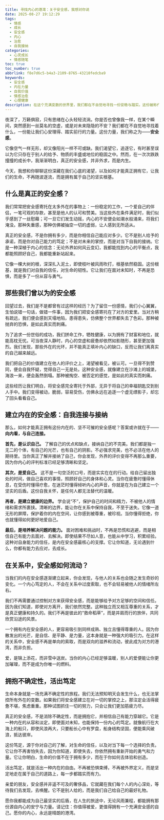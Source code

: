 ```yaml
---
title: 寻找内心的港湾：关于安全感，我想对你说
date: 2025-08-27 19:12:29
tags:
  - 情感
  - 成长
  - 安全感
  - 内心
  - 治愈
  - 自我接纳
categories:
  - 心灵成长
  - 情感随笔
toc: true
toc_number: true
abbrlink: f8e7d6c5-b4a3-2109-8765-43210fedcba9
keywords:
  - 安全感
  - 内在力量
  - 自我价值
  - 情感治愈
  - 心理健康
description: 在这个充满变数的世界里，我们都在不自觉地寻找一份安稳与踏实。这份被称作“安全感”的东西，究竟是来自外界的给予，还是源于我们内心深处的笃定？这篇文章将带你一同探索安全感的真谛，从迷茫到清晰，从依赖到独立，最终找到属于自己的那片宁静港湾。
---
```


夜深了，万籁俱寂，只有思绪在心头轻轻流淌。你是否也曾像我一样，在某个瞬间，突然感到一丝莫名的空虚，或是对未来隐隐的不安？我们都在不自觉地寻找着什么，一份能让我们心安理得、踏实前行的力量。这份力量，我们称之为——**安全感**。

它像空气一样无形，却又像阳光一样不可或缺。我们渴望它，追逐它，有时甚至误以为它只存在于别人的给予、物质的丰盛或地位的稳固之中。然而，在一次次跌跌撞撞的成长中，我渐渐明白，真正的安全感，并非外求，而是内生。

今天，我想和你聊聊这份深藏在我们心底的渴望，以及如何才能真正拥有它，让我们的生命，不再随波逐流，而是拥有属于自己的坚实根基。

## 什么是真正的安全感？

我们常常把安全感寄托在太多外在的事物上：一份稳定的工作，一个爱自己的伴侣，一笔可观的存款，甚至是他人的认可和赞美。当这些外在条件满足时，我们似乎感到了一丝慰藉；可一旦它们发生动摇，内心的不安便会如潮水般涌来，将我们淹没。那种失重感，那种仿佛被抽空一切的虚弱，让人感到无所适从。

真正的安全感，不是你拥有多少，而是你相信自己能应对多少。它不是别人给予的承诺，而是你对自己能力的笃定；不是对未来的掌控，而是对当下自我的接纳。它是一种深植于内心的信念：无论外界如何风云变幻，我都能找到内心的平衡点，我都能照顾好自己，我都能重新站起来。

它像一棵大树的根，深深扎入泥土，即使枝叶被风雨吹打，根基依然稳固。这份根基，就是我们对自我的信任，对生命的韧性。它让我们在面对未知时，不再是恐惧，而是多了一份从容与勇气。

## 那些我们曾以为的安全感

回望过去，我们是不是都曾有过这样的经历？为了留住一份感情，我们小心翼翼，生怕说错一句话，做错一件事，因为我们把安全感寄托在了对方的爱里。当对方稍有疏远，我们便会感到天塌地陷，患得患失，仿佛整个世界都失去了色彩。那种被抛弃的恐惧，是如此真实而刺痛。

为了追求一份世俗的成功，我们拼命工作，牺牲健康，以为拥有了财富和地位，就能高枕无忧。可当夜深人静时，内心的空虚和疲惫却依然如影随形，甚至更加强烈。我们发现，那些外在的光环，并不能真正填补内心的缺口，反而让我们离真实的自己越来越远。

我们把自己的价值建立在他人的评价之上，渴望被看见，被认可。一旦得不到赞同，便会自我怀疑，觉得自己一无是处。这种安全感，就像建立在沙滩上的城堡，海浪一来，便会轰然倒塌。那种被掏空、被否定的感觉，是如此的真实而刺痛。

这些经历让我们明白，将安全感完全寄托于外部，无异于将自己的幸福钥匙交到别人手中。我们变得被动，脆弱，容易受伤，仿佛永远在追逐一个虚无缥影子，却忘了回头看看自己。

## 建立内在的安全感：自我连接与接纳

那么，如何才能真正拥有这份内在的、坚不可摧的安全感呢？答案或许就在于——**向内看，与自己连接。**

**首先，是认识自己。** 了解自己的优点和缺点，接纳自己的不完美。我们都是独一无二的个体，有自己的光芒，也有自己的阴影。不必强求完美，也不必活在他人的期待里。当你真正了解并接纳了自己，你会发现，外界的评价变得不再那么重要，因为你内心的评判标准已经足够清晰和坚定。

**其次，是爱自己。** 这不是一句空泛的口号，而是实实在在的行动。给自己留出独处的时间，做自己喜欢的事情，照顾好自己的身体和心灵。当你在疲惫时懂得休息，在受伤时懂得疗愈，在迷茫时懂得倾听内心的声音，你就是在为自己建立一个坚实的后盾。这份自我关怀，是任何人都无法替代的温暖。

**再者，是建立健康的边界。** 学会说“不”，保护自己的时间和精力，不被他人的情绪和需求所裹挟。清晰的边界，能让你在关系中保持自我，不至于迷失。它像一道无形的屏障，保护着你的内在空间，让你感到被尊重，被珍视。当你懂得拒绝，你也就懂得如何更好地爱自己。

**最后，是培养解决问题的能力。** 面对困难和挑战时，不再是恐慌和逃避，而是相信自己有能力去面对、去解决。即使结果不尽如人意，也能从中学习，积累经验。这种对自身能力的信任，是内在安全感最核心的支撑。它让你知道，无论遇到什么，你都有能力去应对，去成长。

## 在关系中，安全感如何流动？

当我们的内在安全感逐渐建立起来，你会发现，与他人的关系也会随之发生奇妙的变化。一个内心笃定的人，不会在关系中过度索取，也不会轻易被他人的情绪所左右。

我们不再需要通过控制对方来获得安全感，而是能够给予对方足够的空间和信任。因为我们知道，即使对方离开，我们依然完整。这种独立而又相互尊重的关系，才是真正健康和持久的。我们不再是彼此的“救命稻草”，而是并肩而行的旅伴，共同欣赏沿途的风景。

一个拥有内在安全感的人，更容易吸引到同样成熟、独立且懂得尊重的人。因为你散发出的光芒，是自信、是平静、是力量，这本身就是一种强大的吸引力。在这样的关系中，安全感不再是单向的索取，而是双向的滋养和流动，彼此成为对方的港湾，而非负担。

爱，是锦上添花，而非雪中送炭。当你的内心已经足够温暖，别人的爱便能让你更加璀璨，而不是成为你唯一的燃料。

## 拥抱不确定性，活出笃定

生命本身就是一场充满不确定性的旅程。我们无法预知明天会发生什么，也无法掌控所有外在的变数。如果我们将安全感建立在对一切的掌控之上，那注定会活得疲惫不堪，焦虑重重。那种试图抓住一切的努力，只会让我们更加筋疲力尽。

真正的安全感，不是消除不确定性，而是拥抱它，并相信自己有能力穿越它。它是一种内在的从容和淡定，即使面对未知，也能保持一份内心的笃定。就像航行在大海上的船只，即使风浪再大，只要船长心中有罗盘，船身结构坚固，便能乘风破浪，抵达彼岸。

这份笃定，源于你对自己的了解，对生命的信任，以及对当下每一个选择的负责。它让你不再害怕失去，因为你知道，即使失去，你依然拥有重新开始的勇气和力量。它让你明白，生命的价值不在于拥有多少，而在于你如何去体验和创造。

活出笃定，就是活出一种内在的自由。不再被恐惧束缚，不再被外界定义，而是坚定地走在属于自己的道路上，每一步都踏实而有力。

亲爱的朋友，安全感并非遥不可及的奢侈品，它就藏在我们每个人的内心深处，等待我们去发现，去唤醒。它不是别人给的，而是我们自己给自己的最好礼物。

愿你我都能成为自己最坚实的后盾，在人生的旅途中，无论风雨兼程，都能拥有那份源自内心的安宁与力量。请记住：你值得被爱，更值得拥有一个充满安全感的自己。愿你的内心，永远是晴朗的港湾。
